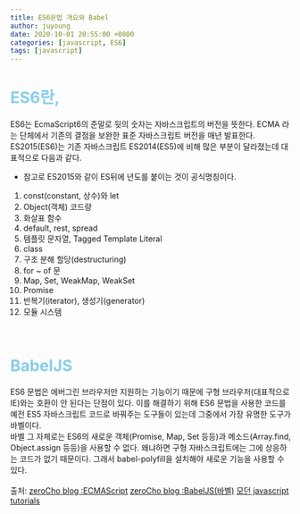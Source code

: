 ```yaml
---
title: ES6문법 개요와 Babel
author: juyoung
date: 2020-10-01 20:55:00 +0800
categories: [javascript, ES6]
tags: [javascript]
---
```


# <font color=skyblue>ES6란, </font>

ES6는 EcmaScript6의 준말로 뒷의 숫자는 자바스크립트의 버전을 뜻한다. ECMA 라는 단체에서 기존의 결점을 보완한 표준 자바스크립트 버전을 매년 발표한다. ES2015(ES6)는 기존 자바스크립트 ES2014(ES5)에 비해 많은 부분이 달라졌는데 대표적으로 다음과 같다.

- 참고로 ES2015와 같이 ES뒤에 년도를 붙이는 것이 공식명칭이다.

1. const(constant, 상수)와 let
2. Object(객체) 코드량
3. 화살표 함수
4. default, rest, spread
5. 템플릿 문자열, Tagged Template Literal
6. class
7. 구조 분해 할당(destructuring)
8. for ~ of 문
9. Map, Set, WeakMap, WeakSet
10. Promise
11. 반복기(iterator), 생성기(generator)
12. 모듈 시스템

<br />

# <font color=skyblue>BabelJS</font>

ES6 문법은 에버그린 브라우저만 지원하는 기능이기 때문에 구형 브라우저(대표적으로 IE)와는 호환이 안 된다는 단점이 있다. 이를 해결하기 위해 ES6 문법을 사용한 코드를 예전 ES5 자바스크립트 코드로 바꿔주는 도구들이 있는데 그중에서 가장 유명한 도구가 바벨이다.  
바벨 그 자체로는 ES6의 새로운 객체(Promise, Map, Set 등등)과 메소드(Array.find, Object.assign 등등)을 사용할 수 없다. 왜냐하면 구형 자바스크립트에는 그에 상응하는 코드가 없기 때문이다. 그래서 babel-polyfill을 설치해야 새로운 기능을 사용할 수 있다.<br /><br />
출처:
[zeroCho blog :ECMAScript](https://www.zerocho.com/category/ECMAScript/)
[zeroCho blog :BabelJS(바벨)](https://www.zerocho.com/category/ECMAScript/post/57a830cfa1d6971500059d5a)
[모던 javascript tutorials](https://ko.javascript.info/advanced-functions)
